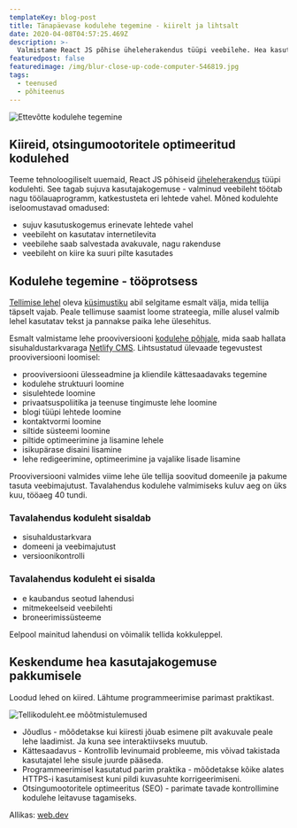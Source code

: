 ```yaml
---
templateKey: blog-post
title: Tänapäevase kodulehe tegemine - kiirelt ja lihtsalt
date: 2020-04-08T04:57:25.469Z
description: >-
  Valmistame React JS põhise üheleherakendus tüüpi veebilehe. Hea kasutajakogemuse ja selge eesmärgiga kodulehe tegemine toob kliendid Sinu ettevõttele.
featuredpost: false
featuredimage: /img/blur-close-up-code-computer-546819.jpg
tags:
  - teenused
  - põhiteenus
---
```


![Ettevõtte kodulehe tegemine](/img/kodulehe-tegemine-sisu-loomine.jpg "Ettevõtte kodulehe tegemine")

## Kiireid, otsingumootoritele optimeeritud kodulehed

Teeme tehnoloogiliselt uuemaid, React JS põhiseid [üheleherakendus](https://et.wikipedia.org/wiki/%C3%9Cheleherakendus) tüüpi kodulehti. See tagab sujuva kasutajakogemuse - valminud veebileht töötab nagu töölauaprogramm, katkestusteta eri lehtede vahel.
Mõned kodulehte iseloomustavad omadused:

- sujuv kasutuskogemus erinevate lehtede vahel
- veebileht on kasutatav internetilevita
- veebilehe saab salvestada avakuvale, nagu rakenduse
- veebileht on kiire ka suuri pilte kasutades

## Kodulehe tegemine - tööprotsess

[Tellimise lehel](https://tellikoduleht.ee/kodulehe-tellimine/) oleva [küsimustiku](https://docs.google.com/forms/d/e/1FAIpQLSe9TPVo1_SMyTlpZ6Vo0StZv0H5aoo2-K_P01o9woEdOdUsMA/viewform) abil selgitame esmalt välja, mida tellija täpselt vajab. Peale tellimuse saamist loome strateegia, mille alusel valmib lehel kasutatav tekst ja pannakse paika lehe ülesehitus.

Esmalt valmistame lehe prooviversiooni [kodulehe põhjale](https://github.com/netlify-templates/gatsby-starter-netlify-cms), mida saab hallata sisuhaldustarkvaraga [Netlify CMS](https://www.netlifycms.org/). Lihtsustatud ülevaade tegevustest prooviversiooni loomisel:

- prooviversiooni ülesseadmine ja kliendile kättesaadavaks tegemine
- kodulehe struktuuri loomine
- sisulehtede loomine
- privaatsuspoliitika ja teenuse tingimuste lehe loomine
- blogi tüüpi lehtede loomine
- kontaktvormi loomine
- siltide süsteemi loomine
- piltide optimeerimine ja lisamine lehele
- isikupärase disaini lisamine
- lehe redigeerimine, optimeerimine ja vajalike lisade lisamine

Prooviversiooni valmides viime lehe üle tellija soovitud domeenile ja pakume tasuta veebimajutust. Tavalahendus kodulehe valmimiseks kuluv aeg on üks kuu, tööaeg 40 tundi.

### Tavalahendus koduleht sisaldab

- sisuhaldustarkvara
- domeeni ja veebimajutust
- versioonikontrolli

### Tavalahendus koduleht ei sisalda

- e kaubandus seotud lahendusi
- mitmekeelseid veebilehti
- broneerimissüsteeme

Eelpool mainitud lahendusi on võimalik tellida kokkuleppel.

## Keskendume hea kasutajakogemuse pakkumisele

Loodud lehed on kiired. Lähtume programmeerimise parimast praktikast.

![Tellikoduleht.ee mõõtmistulemused](/img/tellikoduleht.ee-mõõtmistulemused.png "Tellikoduleht.ee mõõtmistulemused")

- Jõudlus - mõõdetakse kui kiiresti jõuab esimene pilt avakuvale peale lehe laadimist. Ja kuna see interaktiivseks muutub.
- Kättesaadavus - Kontrollib levinumaid probleeme, mis võivad takistada kasutajatel lehe sisule juurde pääseda.
- Programmeerimisel kasutatud parim praktika - mõõdetakse kõike alates HTTPS-i kasutamisest kuni pildi kuvasuhte korrigeerimiseni.
- Otsingumootoritele optimeeritus (SEO) - parimate tavade kontrollimine kodulehe leitavuse tagamiseks.

Allikas: [web.dev](https://web.dev/measure/)
